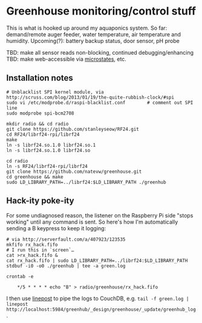 # Greenhouse monitoring/control stuff

This is what is hooked up around my aquaponics system. So far: demand/remote auger feeder, water temperature, air temperature and humidity. Upcoming(?): battery backup status, door sensor, pH probe

TBD: make all sensor reads non-blocking, continued debugging/enhancing
TBD: make web-accessible via [microstates](https://github.com/natevw/microstates), etc.


## Installation notes

    # Unblacklist SPI kernel module, via http://scruss.com/blog/2013/01/19/the-quite-rubbish-clock/#spi
    sudo vi /etc/modprobe.d/raspi-blacklist.conf        # comment out SPI line
    sudo modprobe spi-bcm2708

    mkdir radio && cd radio
    git clone https://github.com/stanleyseow/RF24.git
    cd RF24/librf24-rpi/librf24
    make
    ln -s librf24.so.1.0 librf24.so.1
    ln -s librf24.so.1.0 librf24.so

    cd radio
    ln -s RF24/librf24-rpi/librf24
    git clone https://github.com/natevw/greenhouse.git
    cd greenhouse && make
    sudo LD_LIBRARY_PATH=../librf24:$LD_LIBRARY_PATH ./greenhub

## Hack-ity poke-ity

For some undiagnosed reason, the listener on the Raspberry Pi side "stops working" until any command is sent. So here's how I'm automatically sending a B keypress to keep it logging:

    # via http://serverfault.com/a/407923/123535
    mkfifo rx_hack.fifo
    # I run this in `screen`…
    cat >rx_hack.fifo &
    cat rx_hack.fifo | sudo LD_LIBRARY_PATH=../librf24:$LD_LIBRARY_PATH stdbuf -i0 -o0 ./greenhub | tee -a green.log

    crontab -e
    
        */5 * * * * echo "B" > radio/greenhouse/rx_hack.fifo

I then use [linepost](https://github.com/natevw/linepost) to pipe the logs to CouchDB, e.g. `tail -f green.log | linepost http://localhost:5984/greenhub/_design/greenhouse/_update/greenhub_log`.